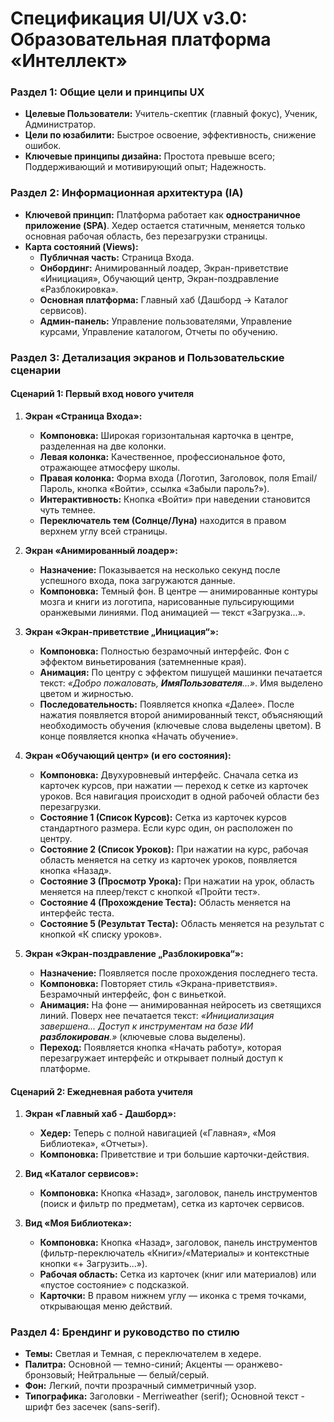 # Спецификация UI/UX v3.0: Образовательная платформа «Интеллект»

### **Раздел 1: Общие цели и принципы UX**

* **Целевые Пользователи:** Учитель-скептик (главный фокус), Ученик, Администратор.
* **Цели по юзабилити:** Быстрое освоение, эффективность, снижение ошибок.
* **Ключевые принципы дизайна:** Простота превыше всего; Поддерживающий и мотивирующий опыт; Надежность.

### **Раздел 2: Информационная архитектура (IA)**

* **Ключевой принцип:** Платформа работает как **одностраничное приложение (SPA)**. Хедер остается статичным, меняется только основная рабочая область, без перезагрузки страницы.
* **Карта состояний (Views):**
    * **Публичная часть:** Страница Входа.
    * **Онбординг:** Анимированный лоадер, Экран-приветствие «Инициация», Обучающий центр, Экран-поздравление «Разблокировка».
    * **Основная платформа:** Главный хаб (Дашборд -> Каталог сервисов).
    * **Админ-панель:** Управление пользователями, Управление курсами, Управление каталогом, Отчеты по обучению.

### **Раздел 3: Детализация экранов и Пользовательские сценарии**

#### **Сценарий 1: Первый вход нового учителя**

1.  **Экран «Страница Входа»:**
    * **Компоновка:** Широкая горизонтальная карточка в центре, разделенная на две колонки.
    * **Левая колонка:** Качественное, профессиональное фото, отражающее атмосферу школы.
    * **Правая колонка:** Форма входа (Логотип, Заголовок, поля Email/Пароль, кнопка «Войти», ссылка «Забыли пароль?»).
    * **Интерактивность:** Кнопка «Войти» при наведении становится чуть темнее.
    * **Переключатель тем (Солнце/Луна)** находится в правом верхнем углу всей страницы.

2.  **Экран «Анимированный лоадер»:**
    * **Назначение:** Показывается на несколько секунд после успешного входа, пока загружаются данные.
    * **Компоновка:** Темный фон. В центре — анимированные контуры мозга и книги из логотипа, нарисованные пульсирующими оранжевыми линиями. Под анимацией — текст «Загрузка...».

3.  **Экран «Экран-приветствие „Инициация“»:**
    * **Компоновка:** Полностью безрамочный интерфейс. Фон с эффектом виньетирования (затемненные края).
    * **Анимация:** По центру с эффектом пишущей машинки печатается текст: *«Добро пожаловать, **ИмяПользователя**...»*. Имя выделено цветом и жирностью.
    * **Последовательность:** Появляется кнопка «Далее». После нажатия появляется второй анимированный текст, объясняющий необходимость обучения (ключевые слова выделены цветом). В конце появляется кнопка «Начать обучение».

4.  **Экран «Обучающий центр» (и его состояния):**
    * **Компоновка:** Двухуровневый интерфейс. Сначала сетка из карточек курсов, при нажатии — переход к сетке из карточек уроков. Вся навигация происходит в одной рабочей области без перезагрузки.
    * **Состояние 1 (Список Курсов):** Сетка из карточек курсов стандартного размера. Если курс один, он расположен по центру.
    * **Состояние 2 (Список Уроков):** При нажатии на курс, рабочая область меняется на сетку из карточек уроков, появляется кнопка «Назад».
    * **Состояние 3 (Просмотр Урока):** При нажатии на урок, область меняется на плеер/текст с кнопкой «Пройти тест».
    * **Состояние 4 (Прохождение Теста):** Область меняется на интерфейс теста.
    * **Состояние 5 (Результат Теста):** Область меняется на результат с кнопкой «К списку уроков».

5.  **Экран «Экран-поздравление „Разблокировка“»:**
    * **Назначение:** Появляется после прохождения последнего теста.
    * **Компоновка:** Повторяет стиль «Экрана-приветствия». Безрамочный интерфейс, фон с виньеткой.
    * **Анимация:** На фоне — анимированная нейросеть из светящихся линий. Поверх нее печатается текст: *«Инициализация завершена... Доступ к инструментам на базе ИИ **разблокирован**.»* (ключевые слова выделены).
    * **Переход:** Появляется кнопка «Начать работу», которая перезагружает интерфейс и открывает полный доступ к платформе.

#### **Сценарий 2: Ежедневная работа учителя**

1.  **Экран «Главный хаб - Дашборд»:**
    * **Хедер:** Теперь с полной навигацией («Главная», «Моя Библиотека», «Отчеты»).
    * **Компоновка:** Приветствие и три большие карточки-действия.

2.  **Вид «Каталог сервисов»:**
    * **Компоновка:** Кнопка «Назад», заголовок, панель инструментов (поиск и фильтр по предметам), сетка из карточек сервисов.

3.  **Вид «Моя Библиотека»:**
    * **Компоновка:** Кнопка «Назад», заголовок, панель инструментов (фильтр-переключатель «Книги»/«Материалы» и контекстные кнопки «+ Загрузить...»).
    * **Рабочая область:** Сетка из карточек (книг или материалов) или «пустое состояние» с подсказкой.
    * **Карточки:** В правом нижнем углу — иконка с тремя точками, открывающая меню действий.

### **Раздел 4: Брендинг и руководство по стилю**

* **Темы:** Светлая и Темная, с переключателем в хедере.
* **Палитра:** Основной — темно-синий; Акценты — оранжево-бронзовый; Нейтральные — белый/серый.
* **Фон:** Легкий, почти прозрачный симметричный узор.
* **Типографика:** Заголовки - Merriweather (serif); Основной текст - шрифт без засечек (sans-serif).